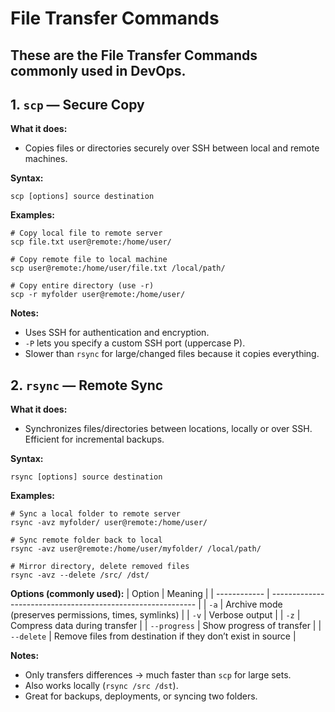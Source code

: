# File Transfer Commands
## These are the File Transfer Commands commonly used in DevOps.
## 1. `scp` — Secure Copy
**What it does:**
- Copies files or directories securely over SSH between local and remote machines.

**Syntax:**
```
scp [options] source destination
```
**Examples:**
```
# Copy local file to remote server
scp file.txt user@remote:/home/user/

# Copy remote file to local machine
scp user@remote:/home/user/file.txt /local/path/

# Copy entire directory (use -r)
scp -r myfolder user@remote:/home/user/
```
**Notes:**
- Uses SSH for authentication and encryption.
- `-P` lets you specify a custom SSH port (uppercase P).
- Slower than `rsync` for large/changed files because it copies everything.

## 2. `rsync` — Remote Sync
**What it does:**
- Synchronizes files/directories between locations, locally or over SSH. Efficient for incremental backups.

**Syntax:**
```
rsync [options] source destination
```
**Examples:**
```
# Sync a local folder to remote server
rsync -avz myfolder/ user@remote:/home/user/

# Sync remote folder back to local
rsync -avz user@remote:/home/user/myfolder/ /local/path/

# Mirror directory, delete removed files
rsync -avz --delete /src/ /dst/
```
**Options (commonly used):**
| Option       | Meaning                                                     |
| ------------ | ----------------------------------------------------------- |
| `-a`         | Archive mode (preserves permissions, times, symlinks)       |
| `-v`         | Verbose output                                              |
| `-z`         | Compress data during transfer                               |
| `--progress` | Show progress of transfer                                   |
| `--delete`   | Remove files from destination if they don’t exist in source |

**Notes:**
- Only transfers differences → much faster than `scp` for large sets.
- Also works locally (`rsync /src /dst`).
- Great for backups, deployments, or syncing two folders.
